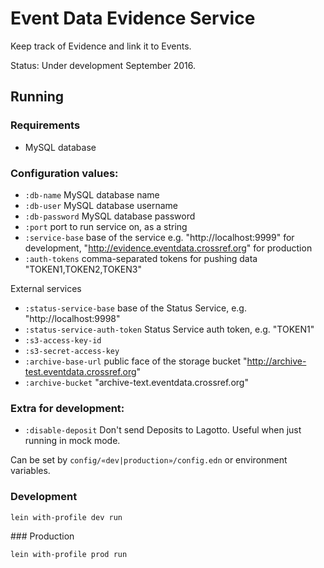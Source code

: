 # Event Data Evidence Service

Keep track of Evidence and link it to Events.

Status: Under development September 2016.

## Running

### Requirements

 - MySQL database

### Configuration values:

 - `:db-name` MySQL database name
 - `:db-user` MySQL database username
 - `:db-password` MySQL database password
 - `:port` port to run service on, as a string
 - `:service-base` base of the service e.g. "http://localhost:9999" for development, "http://evidence.eventdata.crossref.org" for production
 - `:auth-tokens` comma-separated tokens for pushing data "TOKEN1,TOKEN2,TOKEN3"
 
 External services

 - `:status-service-base` base of the Status Service, e.g. "http://localhost:9998"
 - `:status-service-auth-token` Status Service auth token, e.g. "TOKEN1"
 - `:s3-access-key-id` 
 - `:s3-secret-access-key`
 - `:archive-base-url` public face of the storage bucket "http://archive-test.eventdata.crossref.org"
 - `:archive-bucket` "archive-text.eventdata.crossref.org"
 

### Extra for development:

 - `:disable-deposit` Don't send Deposits to Lagotto. Useful when just running in mock mode.

Can be set by `config/«dev|production»/config.edn` or environment variables.

### Development

    lein with-profile dev run

### Production

    lein with-profile prod run